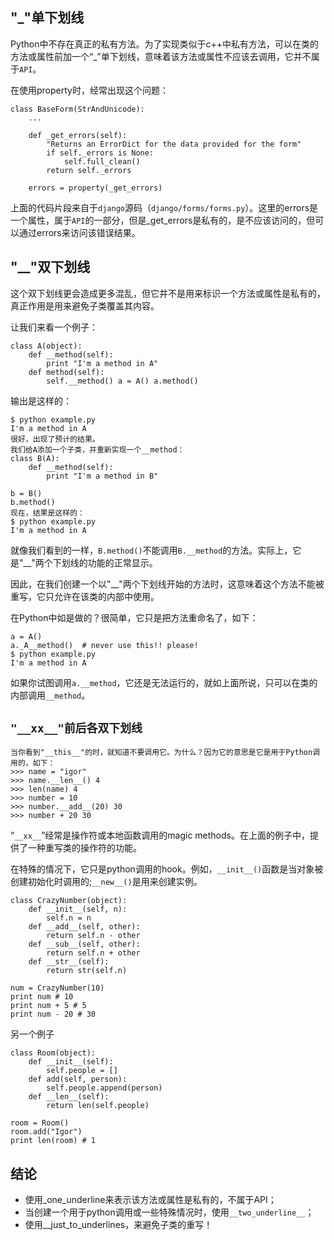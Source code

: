 ## "_"单下划线

Python中不存在真正的私有方法。为了实现类似于c++中私有方法，可以在类的方法或属性前加一个“_”单下划线，意味着该方法或属性不应该去调用，它并不属于`API`。

在使用property时，经常出现这个问题：

```
class BaseForm(StrAndUnicode):
    ...
    
    def _get_errors(self):
        "Returns an ErrorDict for the data provided for the form"
        if self._errors is None:
            self.full_clean()
        return self._errors
    
    errors = property(_get_errors)
```

上面的代码片段来自于`django`源码（`django/forms/forms.py`）。这里的errors是一个属性，属于`API`的一部分，但是_get_errors是私有的，是不应该访问的，但可以通过errors来访问该错误结果。

## "__"双下划线

这个双下划线更会造成更多混乱，但它并不是用来标识一个方法或属性是私有的，真正作用是用来避免子类覆盖其内容。

让我们来看一个例子：

```
class A(object): 
    def __method(self): 
        print "I'm a method in A" 
    def method(self): 
        self.__method() a = A() a.method()
```

输出是这样的：

```
$ python example.py 
I'm a method in A
很好，出现了预计的结果。
我们给A添加一个子类，并重新实现一个__method：
class B(A): 
    def __method(self): 
        print "I'm a method in B" 

b = B() 
b.method()
现在，结果是这样的：
$ python example.py
I'm a method in A
```

就像我们看到的一样，`B.method()`不能调用`B.__method`的方法。实际上，它是"__"两个下划线的功能的正常显示。

因此，在我们创建一个以"__"两个下划线开始的方法时，这意味着这个方法不能被重写，它只允许在该类的内部中使用。

在Python中如是做的？很简单，它只是把方法重命名了，如下： 

```
a = A()
a._A__method()  # never use this!! please!
$ python example.py 
I'm a method in A
```

如果你试图调用`a.__method`，它还是无法运行的，就如上面所说，只可以在类的内部调用`__method`。

## `"__xx__"前后各双下划线`

```
当你看到"__this__"的时，就知道不要调用它。为什么？因为它的意思是它是用于Python调用的，如下：
>>> name = "igor" 
>>> name.__len__() 4 
>>> len(name) 4 
>>> number = 10 
>>> number.__add__(20) 30 
>>> number + 20 30
```

“`__xx__`”经常是操作符或本地函数调用的magic methods。在上面的例子中，提供了一种重写类的操作符的功能。

在特殊的情况下，它只是python调用的hook。例如，`__init__()`函数是当对象被创建初始化时调用的;`__new__()`是用来创建实例。

```
class CrazyNumber(object):
    def __init__(self, n): 
        self.n = n 
    def __add__(self, other): 
        return self.n - other 
    def __sub__(self, other): 
        return self.n + other 
    def __str__(self): 
        return str(self.n) 

num = CrazyNumber(10) 
print num # 10
print num + 5 # 5
print num - 20 # 30    
```

另一个例子

```
class Room(object):
    def __init__(self): 
        self.people = [] 
    def add(self, person): 
        self.people.append(person) 
    def __len__(self): 
        return len(self.people)
 
room = Room() 
room.add("Igor") 
print len(room) # 1
```

## 结论

- 使用_one_underline来表示该方法或属性是私有的，不属于API；
- 当创建一个用于python调用或一些特殊情况时，使用`__two_underline__`；
- 使用__just_to_underlines，来避免子类的重写！